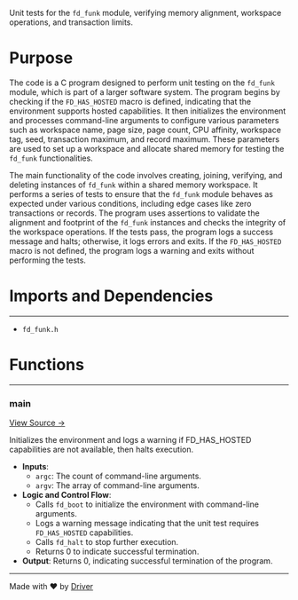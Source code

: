 <!--------------------------------------------------------------------------------->
<!-- IMPORTANT: This file is auto-generated by Driver (https://driver.ai). -------->
<!-- Manual edits may be overwritten on future commits. --------------------------->
<!--------------------------------------------------------------------------------->

Unit tests for the `fd_funk` module, verifying memory alignment, workspace operations, and transaction limits.

# Purpose
The code is a C program designed to perform unit testing on the `fd_funk` module, which is part of a larger software system. The program begins by checking if the `FD_HAS_HOSTED` macro is defined, indicating that the environment supports hosted capabilities. It then initializes the environment and processes command-line arguments to configure various parameters such as workspace name, page size, page count, CPU affinity, workspace tag, seed, transaction maximum, and record maximum. These parameters are used to set up a workspace and allocate shared memory for testing the `fd_funk` functionalities.

The main functionality of the code involves creating, joining, verifying, and deleting instances of `fd_funk` within a shared memory workspace. It performs a series of tests to ensure that the `fd_funk` module behaves as expected under various conditions, including edge cases like zero transactions or records. The program uses assertions to validate the alignment and footprint of the `fd_funk` instances and checks the integrity of the workspace operations. If the tests pass, the program logs a success message and halts; otherwise, it logs errors and exits. If the `FD_HAS_HOSTED` macro is not defined, the program logs a warning and exits without performing the tests.
# Imports and Dependencies

---
- `fd_funk.h`


# Functions

---
### main<!-- {{#callable:main}} -->
[View Source →](<../../../../src/funk/test_funk.c#L118>)

Initializes the environment and logs a warning if FD_HAS_HOSTED capabilities are not available, then halts execution.
- **Inputs**:
    - `argc`: The count of command-line arguments.
    - `argv`: The array of command-line arguments.
- **Logic and Control Flow**:
    - Calls `fd_boot` to initialize the environment with command-line arguments.
    - Logs a warning message indicating that the unit test requires `FD_HAS_HOSTED` capabilities.
    - Calls `fd_halt` to stop further execution.
    - Returns 0 to indicate successful termination.
- **Output**: Returns 0, indicating successful termination of the program.



---
Made with ❤️ by [Driver](https://www.driver.ai/)